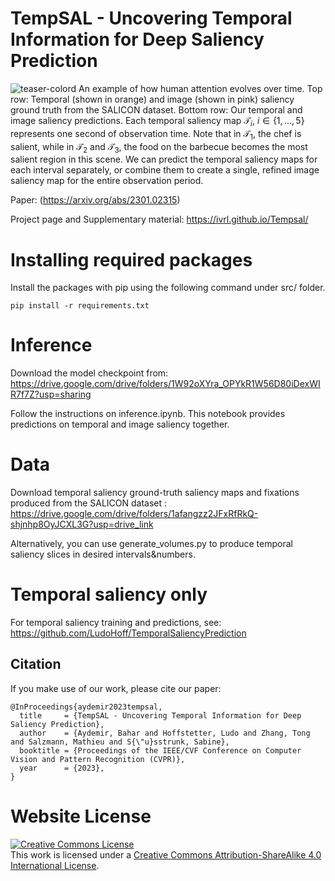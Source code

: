 # TempSAL - Uncovering Temporal Information for Deep Saliency Prediction

![teaser-colord](https://user-images.githubusercontent.com/16324609/226619656-7aca1b74-0746-4524-9a5b-cd71698d30ce.png)
An example of how human attention evolves over time. Top row: Temporal (shown in orange) and image (shown in pink) saliency ground truth from the SALICON dataset. Bottom row: Our temporal and image saliency predictions. Each temporal saliency map $\mathcal{T}_i$, $i \in \{1,\ldots,5\}$ represents one second of observation time. Note that in $\mathcal{T}_1$, the chef is salient, while in  $\mathcal{T}_2$ and  $\mathcal{T}_3$, the food on the barbecue becomes the most salient region in this scene. We can predict the temporal saliency maps for each interval separately, or combine them to create a single, refined image saliency map for the entire observation period.  




Paper: (https://arxiv.org/abs/2301.02315)

Project page and Supplementary material: https://ivrl.github.io/Tempsal/

# Installing required packages

Install the packages with pip using the following command under src/ folder.

```pip install -r requirements.txt```

# Inference
Download the model checkpoint from:
https://drive.google.com/drive/folders/1W92oXYra_OPYkR1W56D80iDexWIR7f7Z?usp=sharing 

Follow the instructions on inference.ipynb. This notebook provides predictions on temporal and image saliency together.

# Data
Download temporal saliency ground-truth saliency maps and fixations produced from the SALICON dataset :
https://drive.google.com/drive/folders/1afangzz2JFxRfRkQ-shjnhp8OyJCXL3G?usp=drive_link

Alternatively, you can use generate_volumes.py to produce temporal saliency slices in desired intervals&numbers.

# Temporal saliency only
For temporal saliency training and predictions, see:
https://github.com/LudoHoff/TemporalSaliencyPrediction

## Citation

If you make use of our work, please cite our paper:

```
@InProceedings{aydemir2023tempsal,
  title     = {TempSAL - Uncovering Temporal Information for Deep Saliency Prediction},
  author    = {Aydemir, Bahar and Hoffstetter, Ludo and Zhang, Tong and Salzmann, Mathieu and S{\"u}sstrunk, Sabine},
  booktitle = {Proceedings of the IEEE/CVF Conference on Computer Vision and Pattern Recognition (CVPR)},
  year      = {2023},
}
```








# Website License
<a rel="license" href="http://creativecommons.org/licenses/by-sa/4.0/"><img alt="Creative Commons License" style="border-width:0" src="https://i.creativecommons.org/l/by-sa/4.0/88x31.png" /></a><br />This work is licensed under a <a rel="license" href="http://creativecommons.org/licenses/by-sa/4.0/">Creative Commons Attribution-ShareAlike 4.0 International License</a>.
